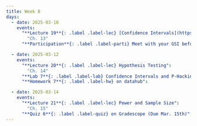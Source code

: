 ```yaml
---
title: Week 8
days:
  - date: 2025-03-10
    events:
      "**Lecture 19**{: .label .label-lec} [Confidence Intervals](https://ph142-ucb.github.io/sp25/src/lec/l19-confidence.pdf)":
        "Ch. 13"
      "**Participation**{: .label .label-parti} Meet with your GSI before submitting Part II ":      

  - date: 2025-03-12
    events:
      "**Lecture 20**{: .label .label-lec} Hypothesis Testing":
        "Ch. 14"
      "**Lab 7**{: .label .label-lab} Confidence Intervals and P-Hacking (Due Mar. 15th)":
      "**Homework 7**{: .label .label-hw} on datahub":

  - date: 2025-03-14
    events:
      "**Lecture 21**{: .label .label-lec} Power and Sample Size": 
        "Ch. 15"
      "**Quiz 6**{: .label .label-quiz} on Gradescope (Due Mar. 15th)":
---
```

